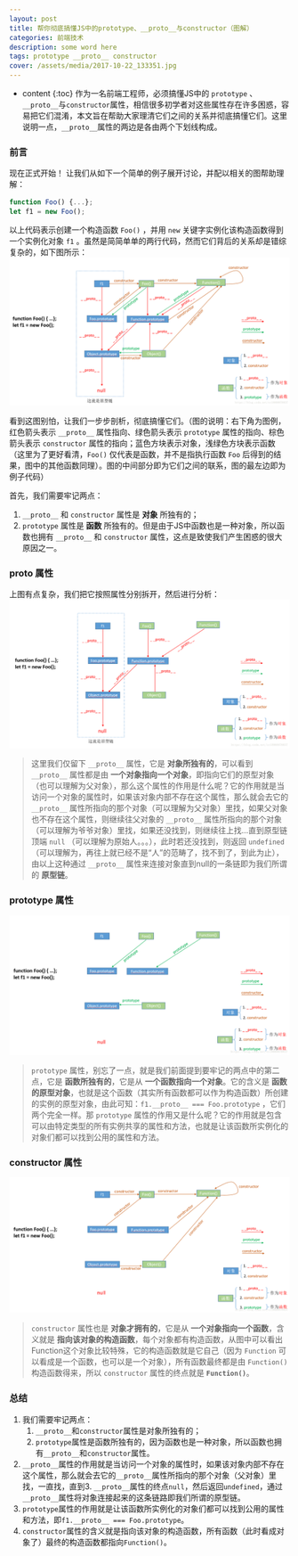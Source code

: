 ```yaml
---
layout: post
title: 帮你彻底搞懂JS中的prototype、__proto__与constructor（图解）
categories: 前端技术
description: some word here
tags: prototype __proto__ constructor
cover: /assets/media/2017-10-22_133351.jpg
---
```

* content
{:toc}
作为一名前端工程师，必须搞懂JS中的 `prototype` 、`__proto__`与`constructor`属性，相信很多初学者对这些属性存在许多困惑，容易把它们混淆，本文旨在帮助大家理清它们之间的关系并彻底搞懂它们。这里说明一点，`__proto__`属性的两边是各由两个下划线构成。




### 前言

现在正式开始！ 让我们从如下一个简单的例子展开讨论，并配以相关的图帮助理解：
```js
function Foo() {...};
let f1 = new Foo();
```
以上代码表示创建一个构造函数 `Foo()` ，并用 `new` 关键字实例化该构造函数得到一个实例化对象 `f1` 。虽然是简简单单的两行代码，然而它们背后的关系却是错综复杂的，如下图所示：
![](/assets/media/20180726092835731.png)

看到这图别怕，让我们一步步剖析，彻底搞懂它们。（图的说明：右下角为图例，红色箭头表示 `__proto__` 属性指向、绿色箭头表示 `prototype` 属性的指向、棕色箭头表示 `constructor` 属性的指向；蓝色方块表示对象，浅绿色方块表示函数（这里为了更好看清，`Foo()` 仅代表是函数，并不是指执行函数 `Foo` 后得到的结果，图中的其他函数同理）。图的中间部分即为它们之间的联系，图的最左边即为例子代码）


首先，我们需要牢记两点：
1. `__proto__` 和 `constructor` 属性是 **对象** 所独有的；
2. `prototype` 属性是 **函数** 所独有的。但是由于JS中函数也是一种对象，所以函数也拥有 `__proto__` 和 `constructor` 属性，这点是致使我们产生困惑的很大原因之一。

### __proto__ 属性

上图有点复杂，我们把它按照属性分别拆开，然后进行分析：
![](/assets/media/20180725213654251.png)

> 这里我们仅留下 `__proto__` 属性，它是 **对象所独有的**，可以看到 `__proto__` 属性都是由 **一个对象指向一个对象**，即指向它们的原型对象（也可以理解为父对象），那么这个属性的作用是什么呢？它的作用就是当访问一个对象的属性时，如果该对象内部不存在这个属性，那么就会去它的 `__proto__` 属性所指向的那个对象（可以理解为父对象）里找，如果父对象也不存在这个属性，则继续往父对象的 `__proto__` 属性所指向的那个对象（可以理解为爷爷对象）里找，如果还没找到，则继续往上找…直到原型链顶端 `null` （可以理解为原始人。。。），此时若还没找到，则返回 `undefined` （可以理解为，再往上就已经不是“人”的范畴了，找不到了，到此为止），由以上这种通过 `__proto__` 属性来连接对象直到null的一条链即为我们所谓的 **原型链**。

### prototype 属性

![](/assets/media/20180725215624971.png)

> `prototype` 属性，别忘了一点，就是我们前面提到要牢记的两点中的第二点，它是 **函数所独有的**，它是从 **一个函数指向一个对象**。它的含义是 **函数的原型对象**，也就是这个函数（其实所有函数都可以作为构造函数）所创建的实例的原型对象，由此可知：`f1.__proto__ === Foo.prototype` ，它们两个完全一样。那 `prototype` 属性的作用又是什么呢？它的作用就是包含可以由特定类型的所有实例共享的属性和方法，也就是让该函数所实例化的对象们都可以找到公用的属性和方法。

### constructor 属性

![](/assets/media/20180726092751467.png)

> `constructor` 属性也是 **对象才拥有的**，它是从 **一个对象指向一个函数**，含义就是 **指向该对象的构造函数**，每个对象都有构造函数，从图中可以看出Function这个对象比较特殊，它的构造函数就是它自己（因为 `Function` 可以看成是一个函数，也可以是一个对象），所有函数最终都是由 `Function()` 构造函数得来，所以 `constructor` 属性的终点就是 **`Function()`**。

### 总结

1. 我们需要牢记两点：
    1. `__proto__`和`constructor`属性是对象所独有的；
    2. `prototype`属性是函数所独有的，因为函数也是一种对象，所以函数也拥有`__proto__`和`constructor`属性。
2. `__proto__`属性的作用就是当访问一个对象的属性时，如果该对象内部不存在这个属性，那么就会去它的`__proto__`属性所指向的那个对象（父对象）里找，一直找，直到3. `__proto__`属性的终点`null`，然后返回`undefined`，通过`__proto__`属性将对象连接起来的这条链路即我们所谓的原型链。
3. `prototype`属性的作用就是让该函数所实例化的对象们都可以找到公用的属性和方法，即`f1.__proto__ === Foo.prototype`。
4. `constructor`属性的含义就是指向该对象的构造函数，所有函数（此时看成对象了）最终的构造函数都指向`Function()`。

